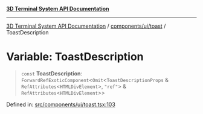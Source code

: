 [**3D Terminal System API Documentation**](../../../../README.md)

***

[3D Terminal System API Documentation](../../../../README.md) / [components/ui/toast](../README.md) / ToastDescription

# Variable: ToastDescription

> `const` **ToastDescription**: `ForwardRefExoticComponent`\<`Omit`\<`ToastDescriptionProps` & `RefAttributes`\<`HTMLDivElement`\>, `"ref"`\> & `RefAttributes`\<`HTMLDivElement`\>\>

Defined in: [src/components/ui/toast.tsx:103](https://github.com/Dicommunitas/ThreeJS_Terminal_3D/blob/8075b8a92723c99d6c5409bf1c44d7734e99d256/src/components/ui/toast.tsx#L103)
